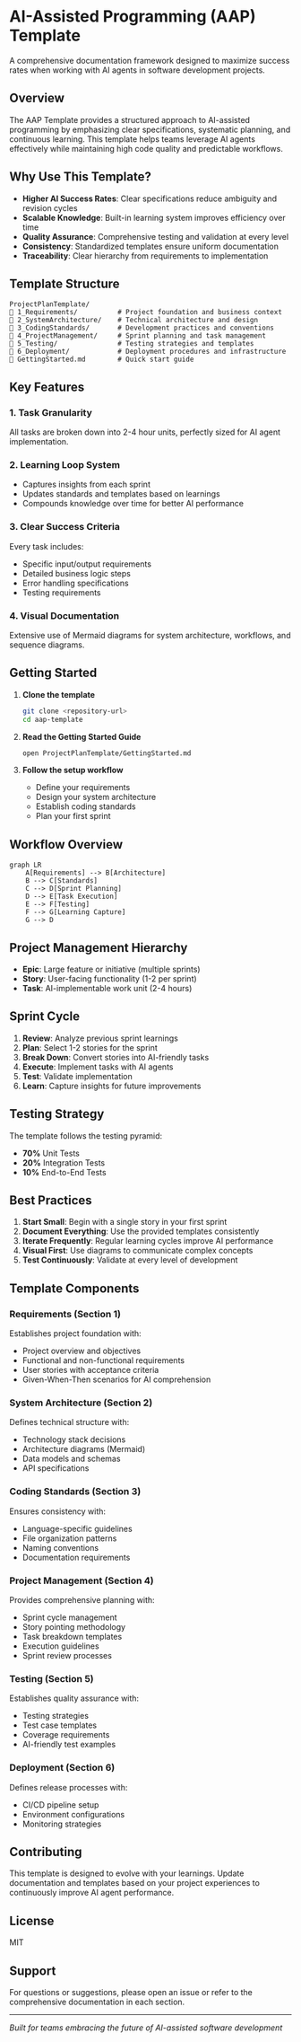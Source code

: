 # AI-Assisted Programming (AAP) Template

A comprehensive documentation framework designed to maximize success rates when working with AI agents in software development projects.

## Overview

The AAP Template provides a structured approach to AI-assisted programming by emphasizing clear specifications, systematic planning, and continuous learning. This template helps teams leverage AI agents effectively while maintaining high code quality and predictable workflows.

## Why Use This Template?

- **Higher AI Success Rates**: Clear specifications reduce ambiguity and revision cycles
- **Scalable Knowledge**: Built-in learning system improves efficiency over time
- **Quality Assurance**: Comprehensive testing and validation at every level
- **Consistency**: Standardized templates ensure uniform documentation
- **Traceability**: Clear hierarchy from requirements to implementation

## Template Structure

```
ProjectPlanTemplate/
   1_Requirements/          # Project foundation and business context
   2_SystemArchitecture/    # Technical architecture and design
   3_CodingStandards/       # Development practices and conventions
   4_ProjectManagement/     # Sprint planning and task management
   5_Testing/               # Testing strategies and templates
   6_Deployment/            # Deployment procedures and infrastructure
   GettingStarted.md        # Quick start guide
```

## Key Features

### 1. Task Granularity

All tasks are broken down into 2-4 hour units, perfectly sized for AI agent implementation.

### 2. Learning Loop System

- Captures insights from each sprint
- Updates standards and templates based on learnings
- Compounds knowledge over time for better AI performance

### 3. Clear Success Criteria

Every task includes:

- Specific input/output requirements
- Detailed business logic steps
- Error handling specifications
- Testing requirements

### 4. Visual Documentation

Extensive use of Mermaid diagrams for system architecture, workflows, and sequence diagrams.

## Getting Started

1. **Clone the template**

   ```bash
   git clone <repository-url>
   cd aap-template
   ```

2. **Read the Getting Started Guide**

   ```bash
   open ProjectPlanTemplate/GettingStarted.md
   ```

3. **Follow the setup workflow**
   - Define your requirements
   - Design your system architecture
   - Establish coding standards
   - Plan your first sprint

## Workflow Overview

```mermaid
graph LR
    A[Requirements] --> B[Architecture]
    B --> C[Standards]
    C --> D[Sprint Planning]
    D --> E[Task Execution]
    E --> F[Testing]
    F --> G[Learning Capture]
    G --> D
```

## Project Management Hierarchy

- **Epic**: Large feature or initiative (multiple sprints)
- **Story**: User-facing functionality (1-2 per sprint)
- **Task**: AI-implementable work unit (2-4 hours)

## Sprint Cycle

1. **Review**: Analyze previous sprint learnings
2. **Plan**: Select 1-2 stories for the sprint
3. **Break Down**: Convert stories into AI-friendly tasks
4. **Execute**: Implement tasks with AI agents
5. **Test**: Validate implementation
6. **Learn**: Capture insights for future improvements

## Testing Strategy

The template follows the testing pyramid:

- **70%** Unit Tests
- **20%** Integration Tests
- **10%** End-to-End Tests

## Best Practices

1. **Start Small**: Begin with a single story in your first sprint
2. **Document Everything**: Use the provided templates consistently
3. **Iterate Frequently**: Regular learning cycles improve AI performance
4. **Visual First**: Use diagrams to communicate complex concepts
5. **Test Continuously**: Validate at every level of development

## Template Components

### Requirements (Section 1)

Establishes project foundation with:

- Project overview and objectives
- Functional and non-functional requirements
- User stories with acceptance criteria
- Given-When-Then scenarios for AI comprehension

### System Architecture (Section 2)

Defines technical structure with:

- Technology stack decisions
- Architecture diagrams (Mermaid)
- Data models and schemas
- API specifications

### Coding Standards (Section 3)

Ensures consistency with:

- Language-specific guidelines
- File organization patterns
- Naming conventions
- Documentation requirements

### Project Management (Section 4)

Provides comprehensive planning with:

- Sprint cycle management
- Story pointing methodology
- Task breakdown templates
- Execution guidelines
- Sprint review processes

### Testing (Section 5)

Establishes quality assurance with:

- Testing strategies
- Test case templates
- Coverage requirements
- AI-friendly test examples

### Deployment (Section 6)

Defines release processes with:

- CI/CD pipeline setup
- Environment configurations
- Monitoring strategies

## Contributing

This template is designed to evolve with your learnings. Update documentation and templates based on your project experiences to continuously improve AI agent performance.

## License

MIT

## Support

For questions or suggestions, please open an issue or refer to the comprehensive documentation in each section.

---

_Built for teams embracing the future of AI-assisted software development_
